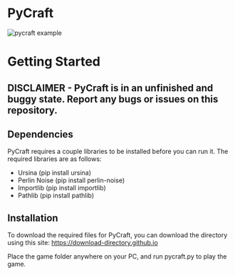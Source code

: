 # PyCraft
![pycraft example](https://github.com/user-attachments/assets/e91db23b-e1dd-4d8e-8852-01662b17e570)
# Getting Started
## DISCLAIMER - PyCraft is in an unfinished and buggy state. Report any bugs or issues on this repository.
## Dependencies
PyCraft requires a couple libraries to be installed before you can run it. The required libraries are as follows:
* Ursina (pip install ursina)
* Perlin Noise (pip install perlin-noise)
* Importlib (pip install importlib)
* Pathlib (pip install pathlib)
## Installation
To download the required files for PyCraft, you can download the directory using this site: https://download-directory.github.io

Place the game folder anywhere on your PC, and run pycraft.py to play the game.
